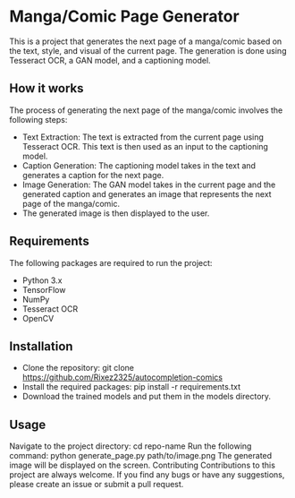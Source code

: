 # Manga/Comic Page Generator
This is a project that generates the next page of a manga/comic based on the text, style, and visual of the current page. The generation is done using Tesseract OCR, a GAN model, and a captioning model.

## How it works
The process of generating the next page of the manga/comic involves the following steps:

- Text Extraction: The text is extracted from the current page using Tesseract OCR. This text is then used as an input to the captioning model.
- Caption Generation: The captioning model takes in the text and generates a caption for the next page.
- Image Generation: The GAN model takes in the current page and the generated caption and generates an image that represents the next page of the manga/comic.
- The generated image is then displayed to the user.

## Requirements
The following packages are required to run the project:

 - Python 3.x
- TensorFlow
- NumPy
- Tesseract OCR
- OpenCV

## Installation
- Clone the repository: git clone https://github.com/Rixez2325/autocompletion-comics
- Install the required packages: pip install -r requirements.txt
- Download the trained models and put them in the models directory.

## Usage
Navigate to the project directory: cd repo-name
Run the following command: python generate_page.py path/to/image.png
The generated image will be displayed on the screen.
Contributing
Contributions to this project are always welcome. If you find any bugs or have any suggestions, please create an issue or submit a pull request.
